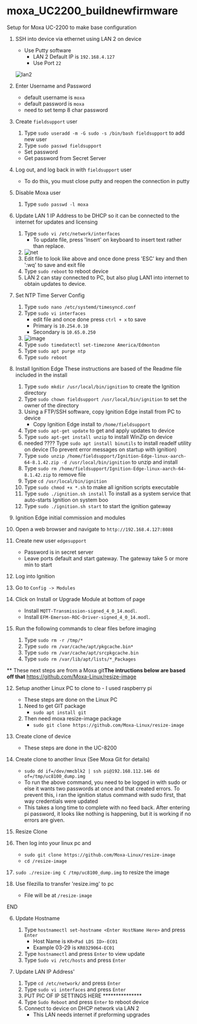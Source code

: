 # moxa_UC2200_buildnewfirmware
Setup for Moxa UC-2200 to make base configuration
1. SSH into device via ethernet using LAN 2 on device
   - Use Putty software
     - LAN 2 Default IP is `192.168.4.127`
     - Use Port `22`
   
   ![lan2](https://user-images.githubusercontent.com/109390971/182858043-242a11da-11f1-40d3-b667-8326291d9cc2.png)

2. Enter Username and Password
   - default username is `moxa`
   - default password is `moxa`
   - need to set temp 8 char password

3. Create `fieldsupport` user
   1. Type `sudo useradd -m -G sudo -s /bin/bash fieldsupport` to add new user
   2. Type `sudo passwd fieldsupport`
     - Set password
     - Get password from Secret Server

4. Log out, and log back in with `fieldsupport` user
   - To do this, you must close putty and reopen the connection in putty

5. Disable Moxa user
   1. Type `sudo passwd -l moxa`

6. Update LAN 1 IP Address to be DHCP so it can be connected to the internet for updates and licensing 
   1. Type `sudo vi /etc/network/interfaces`
      - To update file, press 'Insert' on keyboard to insert text rather than replace.
   2. ![net](https://user-images.githubusercontent.com/109390971/182859623-0f017c34-1347-422e-bc2c-52115882aadc.png)
   3. Edit file to look like above and once done press 'ESC' key and then ':wq' to save and exit file
   4. Type `sudo reboot` to reboot device
   5. LAN 2 can stay connected to PC, but also plug LAN1 into internet to obtain updates to device.
      
7. Set NTP Time Server Config 
   1. Type `sudo nano /etc/systemd/timesyncd.conf`
   2. Type `sudo vi interfaces`
      - edit file and once done press `ctrl + x` to save
      - Primary is `10.254.0.10`
      - Secondary is `10.65.0.250`
   4. ![image](https://user-images.githubusercontent.com/109390971/209026737-e59ba031-7c95-4288-9467-77b393c9db03.png)
   5. Type `sudo timedatectl set-timezone America/Edmonton`
   6. Type `sudo apt purge ntp`
   7. Type `sudo reboot`

9. Install Ignition Edge
   These instructions are based of the Readme file included in the install
   1. Type `sudo mkdir /usr/local/bin/ignition` to create the Ignition directory
   2. Type `sudo chown fieldsupport /usr/local/bin/ignition` to set the owner of the directory
   3. Using a FTP/SSH software, copy Ignition Edge install from PC to device
      - Copy Ignition Edge install to `/home/fieldsupport`
   4. Type `sudo apt-get update` to get and apply updates to device
   5. Type `sudo apt-get install unzip` to install WinZip on device
   6. needed ???? Type `sudo apt install binutils` to install readelf utility on device (To prevent error messages on startup with ignition)
   7. Type `sudo unzip /home/fieldsupport/Ignition-Edge-linux-aarch-64-8.1.42.zip -d /usr/local/bin/ignition` to unzip and install
   8. Type `sudo rm /home/fieldsupport/Ignition-Edge-linux-aarch-64-8.1.42.zip` to remove file
   9. Type `cd /usr/local/bin/ignition`
   10. Type `sudo chmod +x *.sh` to make all ignition scripts executable
   11. Type `sudo ./ignition.sh install` To install as a system service that auto-starts Ignition on system boo
   12. Type `sudo ./ignition.sh start` to start the ignition gateway
   
10. Ignition Edge initial commission and modules
   1. Open a web browser and navigate to `http://192.168.4.127:8088`
   2. Create new user `edgesupport`
      - Password is in secret server
      - Leave ports default and start gateway.  The gateway take 5 or more min to start
   3. Log into Ignition
   4. Go to `Config -> Modules`
   5. Click on Install or Upgrade Module at bottom of page
      - Install `MQTT-Transmission-signed_4_0_14.modl`.
      - Install `EFM-Emerson-ROC-Driver-signed_4_0_14.modl`.

11. Run the following commands to clear files before imaging
    1. Type `sudo rm -r /tmp/*`
    2. Type  `sudo rm /var/cache/apt/pkgcache.bin*`
    3. Type  `sudo rm /var/cache/apt/srcpkgcache.bin`
    4. Type `sudo rm /var/lib/apt/lists/*_Packages`

** These next steps are from a Moxa git**The intructions below are based off that**
https://github.com/Moxa-Linux/resize-image

12. Setup another Linux PC to clone to - I used raspberry pi
    - These steps are done on the Linux PC
    1. Need to get GIT package
       - `sudo apt install git`
    2. Then need moxa resize-image package
       - `sudo git clone https://github.com/Moxa-Linux/resize-image`
      
13. Create clone of device
    - These steps are done in the UC-8200
   1. Create clone to another linux (See Moxa Git for details)
      - `sudo dd if=/dev/mmcblk2 | ssh pi@192.168.112.146 dd of=/tmp/uc8100_dump.img`
      - To run the above command, you need to be logged in with sudo or else it wants two passwords at once and that created errors.  To prevent this, i ran the ignition status command with sudo first, that way credentials were updated
      - This takes a long time to complete with no feed back.  After entering pi password, it looks like nothing is happening, but it is working if no errors are given.

14. Resize Clone
   1. Then log into your linux pc and
      - `sudo git clone https://github.com/Moxa-Linux/resize-image`
      - `cd /resize-image`
   2. `sudo ./resize-img C /tmp/uc8100_dump.img` to resize the image
   3. Use filezilla to transfer 'resize.img' to pc
      - File will be at `/resize-image`

END
  
  
  

6. Update Hostname
   1. Type `hostnamectl set-hostname <Enter HostName Here>` and press `Enter`
      - Host Name is `KR<Pad LDS ID>-EC01`
      - Example 03-29 is `KR0329064-EC01`
   2. Type `hostnamectl` and press `Enter` to view update
   3. Type `Sudo vi /etc/hosts` and press `Enter`

7. Update LAN IP Address'
   1. Type `cd /etc/network/` and press `Enter`
   2. Type `sudo vi interfaces` and press `Enter`
   3. PUT PIC OF IP SETTINGS HERE ***************
   4. Type `Sudo Reboot` and press `Enter` to reboot device
   5. Connect to device on DHCP network via LAN 2
      - This LAN needs internet if preforming upgrades







   
